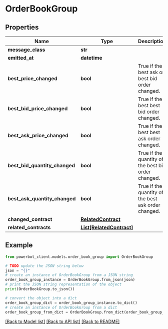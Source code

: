# OrderBookGroup


## Properties

Name | Type | Description | Notes
------------ | ------------- | ------------- | -------------
**message_class** | **str** |  | [optional] 
**emitted_at** | **datetime** |  | [optional] 
**best_price_changed** | **bool** | True if the best ask or best bid order changed. | [optional] 
**best_bid_price_changed** | **bool** | True if the best best bid order changed. | [optional] 
**best_ask_price_changed** | **bool** | True if the best best ask order changed. | [optional] 
**best_bid_quantity_changed** | **bool** | True if the quantity of the best bid order changed. | [optional] 
**best_ask_quantity_changed** | **bool** | True if the quantity of the best ask order changed. | [optional] 
**changed_contract** | [**RelatedContract**](RelatedContract.md) |  | [optional] 
**related_contracts** | [**List[RelatedContract]**](RelatedContract.md) |  | [optional] 

## Example

```python
from powerbot_client.models.order_book_group import OrderBookGroup

# TODO update the JSON string below
json = "{}"
# create an instance of OrderBookGroup from a JSON string
order_book_group_instance = OrderBookGroup.from_json(json)
# print the JSON string representation of the object
print(OrderBookGroup.to_json())

# convert the object into a dict
order_book_group_dict = order_book_group_instance.to_dict()
# create an instance of OrderBookGroup from a dict
order_book_group_from_dict = OrderBookGroup.from_dict(order_book_group_dict)
```
[[Back to Model list]](../README.md#documentation-for-models) [[Back to API list]](../README.md#documentation-for-api-endpoints) [[Back to README]](../README.md)



